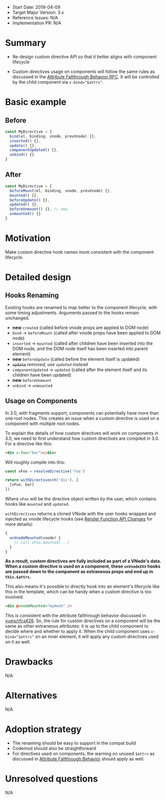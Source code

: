 - Start Date: 2019-04-09
- Target Major Version: 3.x
- Reference Issues: N/A
- Implementation PR: N/A

# Summary

- Re-design custom directive API so that it better aligns with component lifecycle

- Custom directives usage on components will follow the same rules as discussed in the [Attribute Fallthrough Behavior RFC](https://github.com/vuejs/rfcs/pull/26). It will be controlled by the child component via `v-bind="$attrs"`.

# Basic example

## Before

``` js
const MyDirective = {
  bind(el, binding, vnode, prevVnode) {},
  inserted() {},
  update() {},
  componentUpdated() {},
  unbind() {}
}
```

## After

``` js
const MyDirective = {
  beforeMount(el, binding, vnode, prevVnode) {},
  mounted() {},
  beforeUpdate() {},
  updated() {},
  beforeUnmount() {}, // new
  unmounted() {}
}
```

# Motivation

Make custom directive hook names more consistent with the component lifecycle.

# Detailed design

## Hooks Renaming

Existing hooks are renamed to map better to the component lifecycle, with some timing adjustments. Arguments passed to the hooks remain unchanged.

- **new** `created` (called before vnode props are applied to DOM node)
- `bind` -> `beforeMount` (called after vnode props have been applied to DOM node)
- `inserted` -> `mounted` (called after children have been inserted into the DOM node, and the DOM node itself has been inserted into parent element)
- **new** `beforeUpdate` (called before the element itself is updated)
- ~~`update`~~ *removed, use `updated` instead*
- `componentUpdated` -> `updated` (called after the element itself and its children have been updated)
- **new** `beforeUnmount`
- `unbind` -> `unmounted`

## Usage on Components

In 3.0, with fragments support, components can potentially have more than one root nodes. This creates an issue when a custom directive is used on a component with multiple root nodes.

To explain the details of how custom directives will work on components in 3.0, we need to first understand how custom directives are compiled in 3.0. For a directive like this:

``` html
<div v-foo="bar"></div>
```

Will roughly compile into this:

``` js
const vFoo = resolveDirective('foo')

return withDirectives(h('div'), [
  [vFoo, bar]
])
```

Where `vFoo` will be the directive object written by the user, which contains hooks like `mounted` and `updated`.

`withDirectives` returns a cloned VNode with the user hooks wrapped and injected as vnode lifecycle hooks (see [Render Function API Changes](https://github.com/vuejs/rfcs/blob/master/active-rfcs/0008-render-function-api-change.md#special-reserved-props) for more details):

``` js
{
  onVnodeMounted(vnode) {
    // call vFoo.mounted(...)
  }
}
```

**As a result, custom directives are fully included as part of a VNode's data. When a custom directive is used on a component, these `onVnodeXXX` hooks are passed down to the component as extraneous props and end up in `this.$attrs`.**

This also means it's possible to directly hook into an element's lifecycle like this in the template, which can be handy when a custom directive is too involved:

``` html
<div @vnodeMounted="myHook" />
```

This is consistent with the attribute fallthrough behavior discussed in [vuejs/rfcs#26](https://github.com/vuejs/rfcs/pull/26). So, the rule for custom directives on a component will be the same as other extraneous attributes: it is up to the child component to decide where and whether to apply it. When the child component uses `v-bind="$attrs"` on an inner element, it will apply any custom directives used on it as well.

# Drawbacks

N/A

# Alternatives

N/A

# Adoption strategy

- The renaming should be easy to support in the compat build
- Codemod should also be straightforward
- For directives used on components, the warning on unused `$attrs` as discussed in [Attribute Fallthrough Behavior](https://github.com/vuejs/rfcs/pull/26) should apply as well.

# Unresolved questions

N/A
